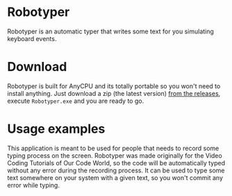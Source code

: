 # Robotyper

Robotyper is an automatic typer that writes some text for you simulating keyboard events.

# Download

Robotyper is built for AnyCPU and its totally portable so you won't need to install anything. Just download a zip (the latest version) [from the releases](https://github.com/ourcodeworld/robotyper/releases), execute `Robotyper.exe` and you are ready to go.

# Usage examples

This application is meant to be used for people that needs to record some typing process on the screen. Robotyper was made originally for the Video Coding Tutorials of Our Code World, so the code will be automatically typed without any error during the recording process. It can be used to type some text somewhere on your system with a given text, so you won't commit any error while typing.